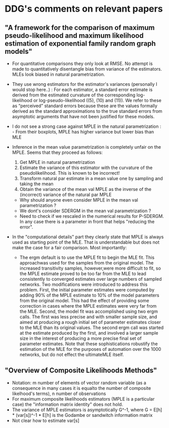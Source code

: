 # DDG's comments on relevant papers

##  "A framework for the comparison of maximum pseudo-likelihood and maximum likelihood estimation of exponential family random graph models"


- For quantitative comparisons they only look at RMSE. No attempt is made to quantitatively disentangle bias from variance of the estimators. MLEs look biased in natural parametrization.

- They use wrong estimators for the estimator's variances (personally I would stop here..) : For each estimator, a standard error estimate is derived from the estimated curvature of the corresponding log-likelihood or log-pseudo-likelihood ((5), (10) and (11)). We refer to these as “perceived” standard errors because these are the values formally derived as the standard approximations to the true standard errors from asymptotic arguments that have not been justified for these models.

- I do not see a strong case against MPLE in the natural parametrization :
        - From their boxplots, MPLE has higher variance  but lower bias than MLE 

- Inference in the mean value parametrization is completely unfair on the MPLE. Seems that they proceed as follows:
   1) Get MPLE in natural parametrization  
   2) Estimate the variance of this estimator with the curvature of the pseudolikelihood. This is known to be incorrect!
   3) Transform natural par estimate in a mean value one by sampling and taking the mean
   4) Obtain the variance of the mean val MPLE as the inverse of the (incorrect) variance of the natural par MPLE

    - Why should anyone even consider MPLE in the mean val parametrization ?
    - We dont's consider SDERGM in the mean val parametrization ? 
    - Need to check if we rescaled in the numerical results for P-SDERGM. In any case there is a parameter in front that helps "reducing the error". 




- In the "computational details" part they clearly state that MPLE is always used as starting point of the MLE. That is understandable but does not make the case for a fair comparison. Most importantly:
    - The ergm default is to use the MPLE fit to begin
the MLE fit. This approachwas used for the samples from the original
model. The increased transitivity samples, however,were more
difficult to fit, so the MPLE estimate proved to be too far from the
MLE to lead consistently to converged estimates over large numbers
of sampled networks. Two modifications were introduced to
address this problem. First, the initial parameter estimates were
computed by adding 90% of the MPLE estimate to 10% of the model
parameters from the original model. This had the effect of providing
some correction in cases where the MPLE estimates were very
far from the MLE. Second, the model fit was accomplished using
two ergm calls. The first was less precise and with smaller sample
size, and aimed at producing a rough initial set of parameter estimates
closer to the MLE than its original values. The second ergm
call was started at the estimate produced by the first, and involved
a larger sample size in the interest of producing a more precise final
set of parameter estimates. Note that these sophistications robustify
the estimation of the MLE for the purposes of automation over
the 1000 networks, but do not effect the ultimateMLE itself.   
    

## "Overview of Composite Likelihoods Methods" 
- Notation: m number of elements of vector random variable (as a consequence in many cases it is equalto the  number of composite likelhood's terms), n number of observations 
- For maximum composite likelihoods estimators (MPLE is a particular case) the "information matrix identity" does not hold. 
- The variance of MPLE estimators is asymptotically G^-1, where G = E[h] * (var[s])^-1 * E[h] is  the Godambe or sandwitch information matrix 
- Not clear how to estimate var[s]
